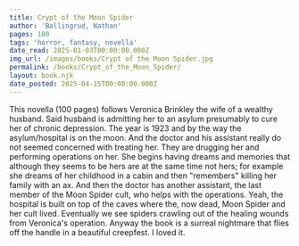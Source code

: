 ```yaml
---
title: Crypt of the Moon Spider
author: 'Ballingrud, Nathan'
pages: 100
tags: 'horror, fantasy, novella'
date_read: 2025-01-03T00:00:00.000Z
img_url: /images/books/Crypt of the Moon Spider.jpg
permalink: /books/Crypt_of_the_Moon_Spider/
layout: book.njk
date_posted: 2025-04-15T00:00:00.000Z
---
```

This novella (100 pages) follows Veronica Brinkley the wife of a wealthy husband. Said husband is admitting her to an asylum presumably to cure her of chronic depression.
The year is 1923 and by the way the asylum/hospital is on the moon.  And the doctor and his assistant really do not seemed concerned with treating her.  They are drugging
her and performing operations on her.  She begins having dreams and memories that although they seems to be hers are at the same time not hers; for
example she dreams of her childhood in a cabin and then "remembers" killing her family with an ax.  And then the doctor has another assistant, the
last member of the Moon Spider cult, who helps with the operations. Yeah, the hospital is built on top of the caves where the, now dead, Moon Spider and her cult
lived.  Eventually we see spiders crawling out of the healing wounds from Veronica's operation.  Anyway the book is a surreal nightmare that flies off the handle in a beautiful creepfest.  I loved it.
